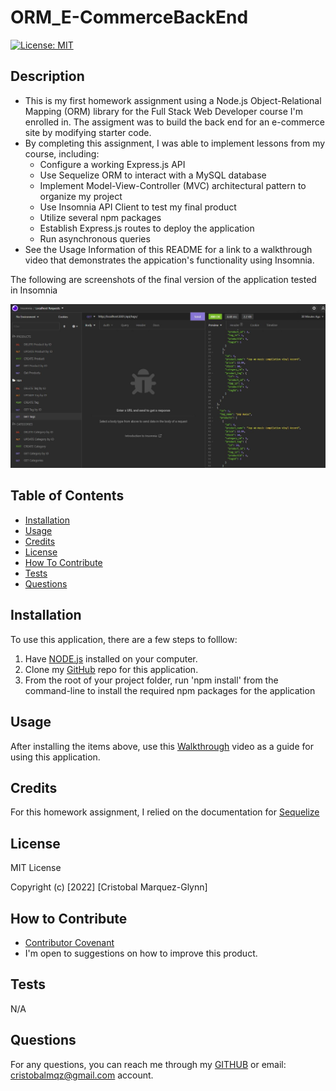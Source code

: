 # ORM_E-CommerceBackEnd
  [![License: MIT](https://img.shields.io/badge/License-MIT-yellow.svg)](https://opensource.org/licenses/MIT)

  ## Description
  
  - This is my first homework assignment using a Node.js Object-Relational Mapping (ORM) library for the Full Stack Web Developer course I'm enrolled in. The assigment was to build the back end for an e-commerce site by modifying starter code.
  - By completing this assignment, I was able to implement lessons from my course, including:
    - Configure a working Express.js API
    - Use Sequelize ORM to interact with a MySQL database
    - Implement Model-View-Controller (MVC) architectural pattern to organize my project
    - Use Insomnia API Client to test my final product
    - Utilize several npm packages
    - Establish Express.js routes to deploy the application
    - Run asynchronous queries
  - See the Usage Information of this README for a link to a walkthrough video that demonstrates the appication's functionality using Insomnia.
  
  The following are screenshots of the final version of the application tested in Insomnia 

  ![Insomnia](./assets/screenshot.JPG)  
   
   
  ## Table of Contents
   
  - [Installation](#installation)
  - [Usage](#usage)
  - [Credits](#credits)
  - [License](#license)
  - [How To Contribute](#how_to_contribute)
  - [Tests](#tests)
  - [Questions](#questions)
  
  ## Installation
  
  To use this application, there are a few steps to folllow:
  1) Have [NODE.js](https://nodejs.org/en/download/) installed on your computer. 
  2) Clone my [GitHub](https://github.com/CM-GDev/ORM_E-CommerceBackEnd) repo for this application.
  3) From the root of your project folder, run 'npm install' from the command-line to install the required npm packages for the application
  
  ## Usage
  
  After installing the items above, use this [Walkthrough](https://youtu.be/5AhxBuj-x-o) video as a guide for using this application.
    
  ## Credits

  For this homework assignment, I relied on the documentation for [Sequelize](https://sequelize.org/docs/v6/category/core-concepts/)  
  
  ## License
  
  MIT License

  Copyright (c) [2022] [Cristobal Marquez-Glynn]
  
  ## How to Contribute
  
  - [Contributor Covenant](https://www.contributor-covenant.org/) 
  - I'm open to suggestions on how to improve this product.
  
  ## Tests
  
  N/A
  
  ## Questions
   
  For any questions, you can reach me through my [GITHUB](https://github.com/CM-GDev) or email: cristobalmqz@gmail.com account. 

